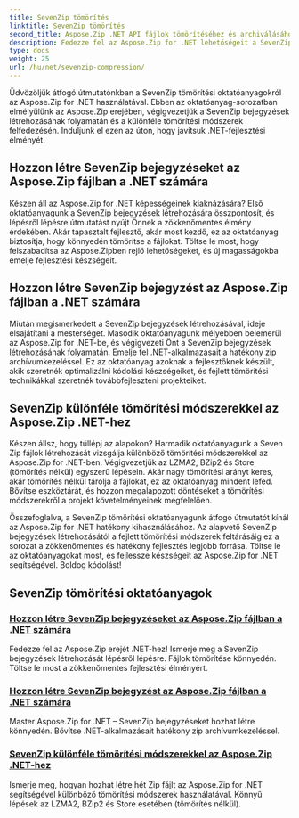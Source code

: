 ```yaml
---
title: SevenZip tömörítés
linktitle: SevenZip tömörítés
second_title: Aspose.Zip .NET API fájlok tömörítéséhez és archiválásához
description: Fedezze fel az Aspose.Zip for .NET lehetőségeit a SevenZip tömörítési oktatóanyagunkkal. Könnyedén hozhat létre SevenZip bejegyzéseket, és fedezze fel a különféle tömörítési módszereket.
type: docs
weight: 25
url: /hu/net/sevenzip-compression/
---
```



Üdvözöljük átfogó útmutatónkban a SevenZip tömörítési oktatóanyagokról az Aspose.Zip for .NET használatával. Ebben az oktatóanyag-sorozatban elmélyülünk az Aspose.Zip erejében, végigvezetjük a SevenZip bejegyzések létrehozásának folyamatán és a különféle tömörítési módszerek felfedezésén. Induljunk el ezen az úton, hogy javítsuk .NET-fejlesztési élményét.

## Hozzon létre SevenZip bejegyzéseket az Aspose.Zip fájlban a .NET számára

Készen áll az Aspose.Zip for .NET képességeinek kiaknázására? Első oktatóanyagunk a SevenZip bejegyzések létrehozására összpontosít, és lépésről lépésre útmutatást nyújt Önnek a zökkenőmentes élmény érdekében. Akár tapasztalt fejlesztő, akár most kezdő, ez az oktatóanyag biztosítja, hogy könnyedén tömörítse a fájlokat. Töltse le most, hogy felszabadítsa az Aspose.Zipben rejlő lehetőségeket, és új magasságokba emelje fejlesztési készségeit.

## Hozzon létre SevenZip bejegyzést az Aspose.Zip fájlban a .NET számára

Miután megismerkedett a SevenZip bejegyzések létrehozásával, ideje elsajátítani a mesterséget. Második oktatóanyagunk mélyebben belemerül az Aspose.Zip for .NET-be, és végigvezeti Önt a SevenZip bejegyzések létrehozásának folyamatán. Emelje fel .NET-alkalmazásait a hatékony zip archívumkezeléssel. Ez az oktatóanyag azoknak a fejlesztőknek készült, akik szeretnék optimalizálni kódolási készségeiket, és fejlett tömörítési technikákkal szeretnék továbbfejleszteni projekteiket.

## SevenZip különféle tömörítési módszerekkel az Aspose.Zip .NET-hez

Készen állsz, hogy túllépj az alapokon? Harmadik oktatóanyagunk a Seven Zip fájlok létrehozását vizsgálja különböző tömörítési módszerekkel az Aspose.Zip for .NET-ben. Végigvezetjük az LZMA2, BZip2 és Store (tömörítés nélkül) egyszerű lépésein. Akár nagy tömörítési arányt keres, akár tömörítés nélkül tárolja a fájlokat, ez az oktatóanyag mindent lefed. Bővítse eszköztárát, és hozzon megalapozott döntéseket a tömörítési módszerekről a projekt követelményeinek megfelelően.

Összefoglalva, a SevenZip tömörítési oktatóanyagunk átfogó útmutatót kínál az Aspose.Zip for .NET hatékony kihasználásához. Az alapvető SevenZip bejegyzések létrehozásától a fejlett tömörítési módszerek feltárásáig ez a sorozat a zökkenőmentes és hatékony fejlesztés legjobb forrása. Töltse le az oktatóanyagokat most, és fejlessze készségeit az Aspose.Zip for .NET segítségével. Boldog kódolást!
## SevenZip tömörítési oktatóanyagok
### [Hozzon létre SevenZip bejegyzéseket az Aspose.Zip fájlban a .NET számára](./create-sevenzip-entries/)
Fedezze fel az Aspose.Zip erejét .NET-hez! Ismerje meg a SevenZip bejegyzések létrehozását lépésről lépésre. Fájlok tömörítése könnyedén. Töltse le most a zökkenőmentes fejlesztési élményért.
### [Hozzon létre SevenZip bejegyzést az Aspose.Zip fájlban a .NET számára](./create-sevenzip-entry/)
Master Aspose.Zip for .NET – SevenZip bejegyzéseket hozhat létre könnyedén. Bővítse .NET-alkalmazásait hatékony zip archívumkezeléssel.
### [SevenZip különféle tömörítési módszerekkel az Aspose.Zip .NET-hez](./sevenzip-various-compression-methods/)
Ismerje meg, hogyan hozhat létre hét Zip fájlt az Aspose.Zip for .NET segítségével különböző tömörítési módszerek használatával. Könnyű lépések az LZMA2, BZip2 és Store esetében (tömörítés nélkül).